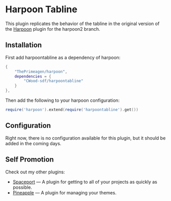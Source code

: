 # Harpoon Tabline

This plugin replicates the behavior of the tabline in the original version of the [Harpoon](github.com/ThePrimeagen/harpoon) plugin for the harpoon2 branch.

## Installation

First add harpoontabline as a dependency of harpoon:

```lua
{
    "ThePrimeagen/harpoon",
    dependencies = {
        "CWood-sdf/harpoontabline"
    }
},
```

Then add the following to your harpoon configuration:

```lua
require('harpoon').extend(require('harpoontabline').get())
```

## Configuration

Right now, there is no configuration available for this plugin, but it should be added in the coming days.

## Self Promotion

Check out my other plugins:

- [Spaceport](github.com/CWood-sdf/spaceport.nvim) — A plugin for getting to all of your projects as quickly as possible.
- [Pineapple](github.com/CWood-sdf/pineapple) — A plugin for managing your themes.
